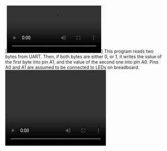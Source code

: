 [![Watch the video](https://github.com/AlexandraUkrainskaya/nucleo-c031c6-uart-led/blob/main/video5406998633184789645.mp4)]
This program reads two bytes from UART. Then, if both bytes are either 0, or 1, it writes the value of the first byte into pin A1, and the value of the second one into pin A0. Pins A0 and A1 are assumed to be connected to LEDs on breadboard.
<video src="main/video5406998633184789645.mp4" width="320" height="240" controls></video>
